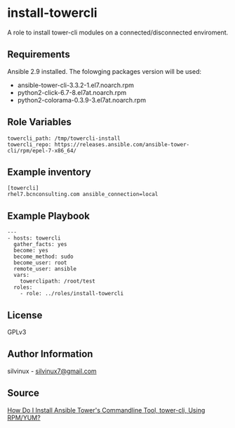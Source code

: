 install-towercli
=========
A role to install tower-cli modules on a connected/disconnected enviroment.

Requirements
------------
Ansible 2.9 installed. The folowging packages version will be used:
  - ansible-tower-cli-3.3.2-1.el7.noarch.rpm
  - python2-click-6.7-8.el7at.noarch.rpm
  - python2-colorama-0.3.9-3.el7at.noarch.rpm


Role Variables
--------------
```
towercli_path: /tmp/towercli-install
towercli_repo: https://releases.ansible.com/ansible-tower-cli/rpm/epel-7-x86_64/
```

Example inventory
----------------

```
[towercli]
rhel7.bcnconsulting.com ansible_connection=local
```

Example Playbook
----------------

```
---
- hosts: towercli
  gather_facts: yes
  become: yes
  become_method: sudo
  become_user: root
  remote_user: ansible
  vars: 
    towerclipath: /root/test
  roles:
    - role: ../roles/install-towercli
```

License
-------

GPLv3

Author Information
------------------

silvinux - silvinux7@gmail.com

Source
---------
[How Do I Install Ansible Tower's Commandline Tool, tower-cli, Using RPM/YUM?](https://access.redhat.com/solutions/3938881)
